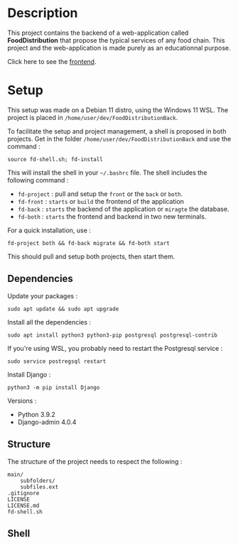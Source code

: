 # Description

This project contains the backend of a web-application called **FoodDistribution** that propose the typical services of any food chain. This project and the web-application is made purely as an educationnal purpose.

Click here to see the [frontend](https://github.com/GregoryHue/FoodDistributionFront).

# Setup

This setup was made on a Debian 11 distro, using the Windows 11 WSL. The project is placed in `/home/user/dev/FoodDistributionBack`.


To facilitate the setup and project management, a shell is proposed in both projects. Get in the folder `/home/user/dev/FoodDistributionBack` and use the command :

```
source fd-shell.sh; fd-install
```

This will install the shell in your `~/.bashrc` file. The shell includes the following command :

* `fd-project` : pull and setup the `front` or the `back` or `both`.
* `fd-front` : `starts` or `build` the frontend of the application
* `fd-back` : `starts` the backend of the application or `miragte` the database.
* `fd-both` : `starts` the frontend and backend in two new terminals.

For a quick installation, use :

```
fd-project both && fd-back migrate && fd-both start
```

This should pull and setup both projects, then start them.

## Dependencies

Update your packages :

```
sudo apt update && sudo apt upgrade
```

Install all the dependencies :

```
sudo apt install python3 python3-pip postgresql postgresql-contrib
```

If you're using WSL, you probably need to restart the Postgresql service : 

```
sudo service postregsql restart
```

Install Django :

```
python3 -m pip install Django
```

Versions :
* Python 3.9.2
* Django-admin 4.0.4

## Structure

The structure of the project needs to respect the following :

```
main/
    subfolders/
    subfiles.ext
.gitignore
LICENSE
LICENSE.md
fd-shell.sh
```

## Shell

